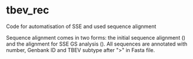 # tbev_rec
Code for automatisation of SSE and used sequence alignment

Sequence alignment comes in two forms: the initial sequence alignment () and the alignment for SSE GS analysis (). All  sequences are annotated with number, Genbank ID and TBEV subtype after ">" in Fasta file.

